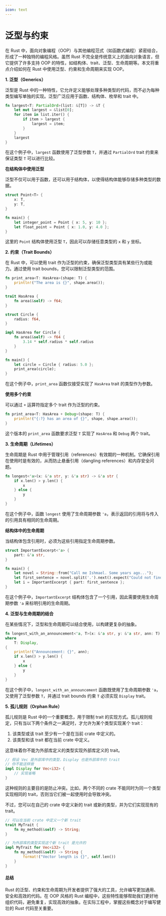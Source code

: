 ```yaml
---
icon: text
---
```


# 泛型与约束

在 Rust 中，面向对象编程（OOP）与其他编程范式（如函数式编程）紧密结合，形成了一种独特的编程风格。虽然 Rust 不完全是传统意义上的面向对象语言，但它提供了许多支持 OOP 的特性，如结构体、trait、泛型、生命周期等。本文将重点介绍如何在 Rust 中使用泛型、约束和生命周期来实现 OOP。

**1. 泛型（Generics）**

泛型是 Rust 中的一种特性，它允许定义能够处理多种类型的代码，而不必为每种类型编写单独的实现。泛型广泛应用于函数、结构体、枚举和 trait 中。

```rust
fn largest<T: PartialOrd>(list: &[T]) -> &T {
    let mut largest = &list[0];
    for item in list.iter() {
        if item > largest {
            largest = item;
        }
    }
    largest
}
```

在这个例子中，`largest` 函数使用了泛型参数 `T`，并通过 `PartialOrd` trait 约束来保证类型 `T` 可以进行比较。

**在结构体中使用泛型**

泛型不仅可以用于函数，还可以用于结构体，以使得结构体能够存储多种类型的数据。

```rust
struct Point<T> {
    x: T,
    y: T,
}

fn main() {
    let integer_point = Point { x: 5, y: 10 };
    let float_point = Point { x: 1.0, y: 4.0 };
}
```

这里的 `Point` 结构体使用泛型 `T`，因此可以存储任意类型的 `x` 和 `y` 坐标。

**2. 约束（Trait Bounds）**

在 Rust 中，可以使用 trait 作为泛型的约束，确保泛型类型具有某些行为或能力。通过使用 trait bounds，您可以限制泛型类型的范围。

```rust
fn print_area<T: HasArea>(shape: T) {
    println!("The area is {}", shape.area());
}

trait HasArea {
    fn area(&self) -> f64;
}

struct Circle {
    radius: f64,
}

impl HasArea for Circle {
    fn area(&self) -> f64 {
        3.14 * self.radius * self.radius
    }
}

fn main() {
    let circle = Circle { radius: 5.0 };
    print_area(circle);
}
```

在这个例子中，`print_area` 函数仅接受实现了 `HasArea` trait 的类型作为参数。

**使用多个约束**

可以通过 `+` 运算符指定多个 trait 作为泛型的约束。

```rust
fn print_area<T: HasArea + Debug>(shape: T) {
    println!("{:?} has an area of {}", shape, shape.area());
}
```

这个版本的 `print_area` 函数要求泛型 `T` 实现了 `HasArea` 和 `Debug` 两个 trait。

**3. 生命周期（Lifetimes）**

生命周期是 Rust 中用于管理引用（references）有效期的一种机制。它确保引用在使用时是有效的，从而防止悬垂引用（dangling references）和内存安全问题。

```rust
fn longest<'a>(x: &'a str, y: &'a str) -> &'a str {
    if x.len() > y.len() {
        x
    } else {
        y
    }
}
```

在这个例子中，函数 `longest` 使用了生命周期参数 `'a`，表示返回的引用将与传入的引用具有相同的生命周期。

**结构体中的生命周期**

当结构体包含引用时，必须为这些引用指定生命周期参数。

```rust
struct ImportantExcerpt<'a> {
    part: &'a str,
}

fn main() {
    let novel = String::from("Call me Ishmael. Some years ago...");
    let first_sentence = novel.split('.').next().expect("Could not find a '.'");
    let i = ImportantExcerpt { part: first_sentence };
}
```

在这个例子中，`ImportantExcerpt` 结构体包含了一个引用，因此需要使用生命周期参数 `'a` 来标明引用的生命周期。

**4. 泛型与生命周期的结合**

在某些情况下，泛型和生命周期可以结合使用，以构建更复杂的抽象。

```rust
fn longest_with_an_announcement<'a, T>(x: &'a str, y: &'a str, ann: T) -> &'a str
where
    T: Display,
{
    println!("Announcement: {}", ann);
    if x.len() > y.len() {
        x
    } else {
        y
    }
}
```

在这个例子中，`longest_with_an_announcement` 函数既使用了生命周期参数 `'a`，又使用了泛型参数 `T`，并通过 trait bounds 约束 `T` 必须实现 `Display` trait。

**5. 孤儿规则（Orphan Rule）**

孤儿规则是 Rust 中的一个重要概念，用于限制 trait 的实现方式。孤儿规则规定，只有当以下两个条件之一满足时，才允许为某个类型实现某个 trait：

1. 该类型或该 trait 至少有一个是在当前 crate 中定义的。
2. 该类型和该 trait 都在当前 crate 中定义。

这意味着你不能为外部库定义的类型实现外部库定义的 trait。

```rust
// 假设 Vec 是外部库中的类型，Display 也是外部库中的 trait
// 你不能这样做
impl Display for Vec<i32> {
    // 实现省略
}
```

这种规则的主要目的是防止冲突。比如，两个不同的 crate 不能同时为同一个类型实现相同的 trait，否则当它们被一起使用时会导致冲突。

不过，您可以在自己的 crate 中定义新的 trait 或新的类型，并为它们实现现有的 trait。

```rust
// 可以在当前 crate 中定义一个新 trait
trait MyTrait {
    fn my_method(&self) -> String;
}

// 为外部库的类型实现这个新 trait 是允许的
impl MyTrait for Vec<i32> {
    fn my_method(&self) -> String {
        format!("Vector length is {}", self.len())
    }
}
```

#### 总结

Rust 的泛型、约束和生命周期为开发者提供了强大的工具，允许编写更加通用、安全和高效的代码。在 OOP 风格的 Rust 编程中，这些特性能够帮助我们更好地组织代码，避免重复，实现高效的抽象。在实际工程中，掌握这些概念对于编写健壮的 Rust 代码至关重要。
